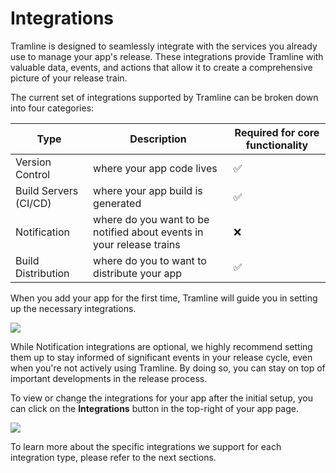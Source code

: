 # Integrations

Tramline is designed to seamlessly integrate with the services you already use to manage your app's release. These integrations provide Tramline with valuable data, events, and actions that allow it to create a comprehensive picture of your release train.

The current set of integrations supported by Tramline can be broken down into four categories:

| Type                  | Description                                                          | Required for core functionality |
|-----------------------|----------------------------------------------------------------------|---------------------------------|
| Version Control       | where your app code lives                                            | ✅                               |
| Build Servers (CI/CD) | where your app build is generated                                    | ✅                               |
| Notification          | where do you want to be notified about events in your release trains | ❌                               |
| Build Distribution    | where do you to want to distribute your app                          | ✅                               |


When you add your app for the first time, Tramline will guide you in setting up the necessary integrations.

![](/img/add-integrations-new-app.png)

While Notification integrations are optional, we highly recommend setting them up to stay informed of significant events in your release cycle, even when you're not actively using Tramline. By doing so, you can stay on top of important developments in the release process.

To view or change the integrations for your app after the initial setup, you can click on the __Integrations__ button in the top-right of your app page.

![](/img/add-integrations.png)

To learn more about the specific integrations we support for each integration type, please refer to the next sections.
